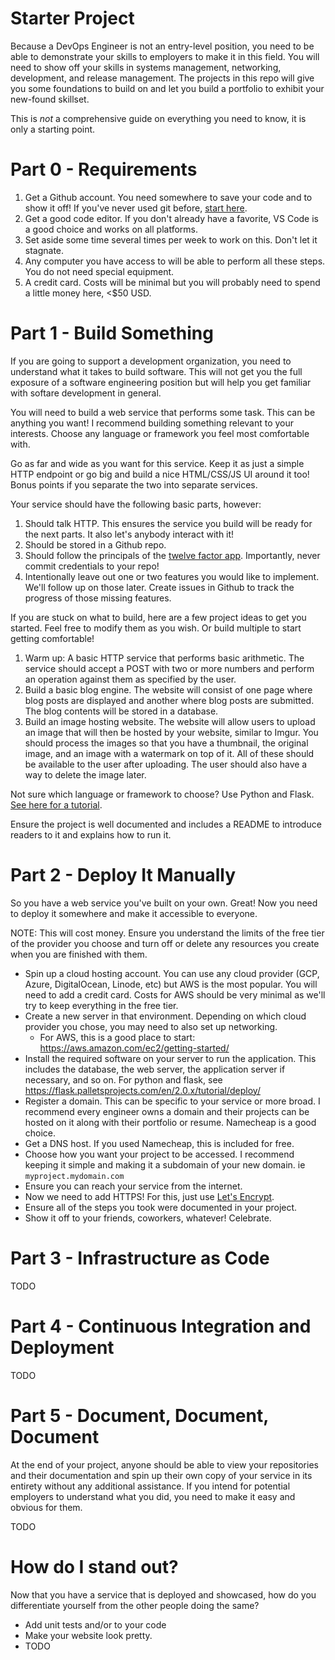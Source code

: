 # Starter Project

Because a DevOps Engineer is not an entry-level position, you need to be able to demonstrate your skills to employers to make it in this field. You will need to show off your skills in systems management, networking, development, and release management. The projects in this repo will give you some foundations to build on and let you build a portfolio to exhibit your new-found skillset.

This is *not* a comprehensive guide on everything you need to know, it is only a starting point.

# Part 0 - Requirements

1. Get a Github account. You need somewhere to save your code and to show it off! If you've never used git before, [start here](https://product.hubspot.com/blog/git-and-github-tutorial-for-beginners).
2. Get a good code editor. If you don't already have a favorite, VS Code is a good choice and works on all platforms.
3. Set aside some time several times per week to work on this. Don't let it stagnate.
4. Any computer you have access to will be able to perform all these steps. You do not need special equipment.
5. A credit card. Costs will be minimal but you will probably need to spend a little money here, <$50 USD.

# Part 1 - Build Something

If you are going to support a development organization, you need to understand what it takes to build software. This will not get you the full exposure of a software engineering position but will help you get familiar with softare development in general.

You will need to build a web service that performs some task. This can be anything you want! I recommend building something relevant to your interests. Choose any language or framework you feel most comfortable with.

Go as far and wide as you want for this service. Keep it as just a simple HTTP endpoint or go big and build a nice HTML/CSS/JS UI around it too! Bonus points if you separate the two into separate services.

Your service should have the following basic parts, however:

1. Should talk HTTP. This ensures the service you build will be ready for the next parts. It also let's anybody interact with it!
2. Should be stored in a Github repo.
3. Should follow the principals of the [twelve factor app](https://12factor.net/). Importantly, never commit credentials to your repo!
4. Intentionally leave out one or two features you would like to implement. We'll follow up on those later. Create issues in Github to track the progress of those missing features.

If you are stuck on what to build, here are a few project ideas to get you started. Feel free to modify them as you wish. Or build multiple to start getting comfortable!

1. Warm up: A basic HTTP service that performs basic arithmetic. The service should accept a POST with two or more numbers and perform an operation against them as specified by the user.
2. Build a basic blog engine. The website will consist of one page where blog posts are displayed and another where blog posts are submitted. The blog contents will be stored in a database.
3. Build an image hosting website. The website will allow users to upload an image that will then be hosted by your website, similar to Imgur. You should process the images so that you have a thumbnail, the original image, and an image with a watermark on top of it. All of these should be available to the user after uploading. The user should also have a way to delete the image later.

Not sure which language or framework to choose? Use Python and Flask. [See here for a tutorial](https://blog.miguelgrinberg.com/post/the-flask-mega-tutorial-part-i-hello-world).

Ensure the project is well documented and includes a README to introduce readers to it and explains how to run it.

# Part 2 - Deploy It Manually

So you have a web service you've built on your own. Great! Now you need to deploy it somewhere and make it accessible to everyone.

NOTE: This will cost money. Ensure you understand the limits of the free tier of the provider you choose and turn off or delete any resources you create when you are finished with them.

- Spin up a cloud hosting account. You can use any cloud provider (GCP, Azure, DigitalOcean, Linode, etc) but AWS is the most popular. You will need to add a credit card. Costs for AWS should be very minimal as we'll try to keep everything in the free tier.
- Create a new server in that environment. Depending on which cloud provider you chose, you may need to also set up networking.
  - For AWS, this is a good place to start: https://aws.amazon.com/ec2/getting-started/
- Install the required software on your server to run the application. This includes the database, the web server, the application server if necessary, and so on. For python and flask, see https://flask.palletsprojects.com/en/2.0.x/tutorial/deploy/
- Register a domain. This can be specific to your service or more broad. I recommend every engineer owns a domain and their projects can be hosted on it along with their portfolio or resume. Namecheap is a good choice.
- Get a DNS host. If you used Namecheap, this is included for free.
- Choose how you want your project to be accessed. I recommend keeping it simple and making it a subdomain of your new domain. ie `myproject.mydomain.com`
- Ensure you can reach your service from the internet.
- Now we need to add HTTPS! For this, just use [Let's Encrypt](https://letsencrypt.org/).
- Ensure all of the steps you took were documented in your project.
- Show it off to your friends, coworkers, whatever! Celebrate.

# Part 3 - Infrastructure as Code

TODO

# Part 4 - Continuous Integration and Deployment

TODO

# Part 5 - Document, Document, Document

At the end of your project, anyone should be able to view your repositories and their documentation and spin up their own copy of your service in its entirety without any additional assistance. If you intend for potential employers to understand what you did, you need to make it easy and obvious for them.

TODO

# How do I stand out?

Now that you have a service that is deployed and showcased, how do you differentiate yourself from the other people doing the same?

- Add unit tests and/or to your code
- Make your website look pretty.
- TODO
